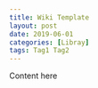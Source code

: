 ```yaml
---
title: Wiki Template
layout: post
date: 2019-06-01 
categories: [Libray]
tags: Tag1 Tag2
---
```


Content here
